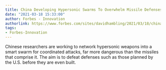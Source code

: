 ```yaml
---
title: China Developing Hypersonic Swarms To Overwhelm Missile Defenses
date: "2021-03-18 15:33:00"
author: Forbes - Innovation
authorlink: https://www.forbes.com/sites/davidhambling/2021/03/18/china-developing-hypersonic-swarms-to-overwhelm-missile-defenses/
tags:
- Forbes-Innovation
---
```

Chinese researchers are working to network hypersonic weapons into a smart swarm for coordinated attacks, far more dangerous than the missiles that comprise it. The aim is to defeat defenses such as those planned by the U.S. before they are even built.